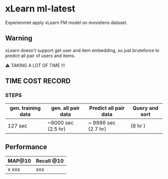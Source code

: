 # xLearn ml-latest

Experienmet apply xLearn FM model on movielens dataset.

## Warning
xLearn doesn't support get user and item embedding, so just bruteforce to predict all pair of users and items.

:warning:  TAKING A LOT OF TIME !!!

## 

## TIME COST RECORD

### STEPS
| gen. training data | gen. all pair data | Predict all pair data | Query and sort    |
| ------------------ | ------------------ | --------------------- | --- |
| 127 sec            | ~9000 sec (2.5 hr) | ~ 9986 sec (2.7 hr)   | (8 hr )  |


## Performance


| MAP@10 | Recall @10 |
| ------ | ---------- |
| x xxx  | xxx       |



